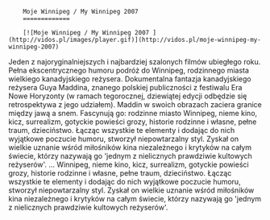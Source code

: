 
        Moje Winnipeg / My Winnipeg 2007 
        =============
        
        [![Moje Winnipeg / My Winnipeg 2007 ](http://vidos.pl/images/player.gif)](http://vidos.pl/moje-winnipeg-my-winnipeg-2007)
        
        
 Jeden z najoryginalniejszych i najbardziej szalonych filmów ubiegłego roku. Pełna ekscentrycznego humoru podróż do Winnipeg, rodzinnego miasta wielkiego kanadyjskiego reżysera. Dokumentalna fantazja kanadyjskiego reżysera Guya Maddina, znanego polskiej publiczności z festiwalu Era Nowe Horyzonty (w ramach tegorocznej, dziewiątej edycji odbędzie się retrospektywa z jego udziałem). Maddin w swoich obrazach zaciera granice między jawą a snem. Fascynują go: rodzinne miasto Winnipeg, nieme kino, kicz, surrealizm, gotyckie powieści grozy, historie rodzinne i własne, pełne traum, dzieciństwo. Łącząc wszystkie te elementy i dodając do nich wyjątkowe poczucie humoru, stworzył niepowtarzalny styl. Zyskał on wielkie uznanie wśród miłośników kina niezależnego i krytyków na całym świecie, którzy nazywają go 'jednym z nielicznych prawdziwie kultowych reżyserów'.  ... Winnipeg, nieme kino, kicz, surrealizm, gotyckie powieści grozy, historie rodzinne i własne, pełne traum, dzieciństwo. Łącząc wszystkie te elementy i dodając do nich wyjątkowe poczucie humoru, stworzył niepowtarzalny styl. Zyskał on wielkie uznanie wśród miłośników kina niezależnego i krytyków na całym świecie, którzy nazywają go 'jednym z nielicznych prawdziwie kultowych reżyserów'.
    